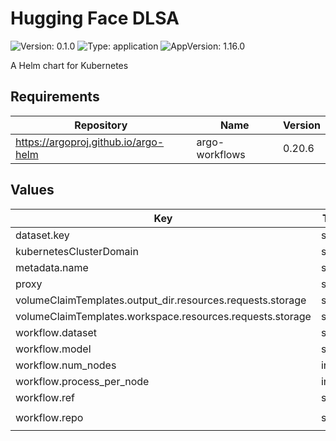 # Hugging Face DLSA

![Version: 0.1.0](https://img.shields.io/badge/Version-0.1.0-informational?style=flat-square) ![Type: application](https://img.shields.io/badge/Type-application-informational?style=flat-square) ![AppVersion: 1.16.0](https://img.shields.io/badge/AppVersion-1.16.0-informational?style=flat-square)

A Helm chart for Kubernetes

## Requirements

| Repository | Name | Version |
|------------|------|---------|
| https://argoproj.github.io/argo-helm | argo-workflows | 0.20.6 |

## Values

| Key | Type | Default | Description |
|-----|------|---------|-------------|
| dataset.key | string | `"sst"` |  |
| kubernetesClusterDomain | string | `"cluster.local"` |  |
| metadata.name | string | `"hugging-face-dlsa"` |  |
| proxy | string | `"nil"` |  |
| volumeClaimTemplates.output_dir.resources.requests.storage | string | `"1Gi"` |  |
| volumeClaimTemplates.workspace.resources.requests.storage | string | `"2Gi"` |  |
| workflow.dataset | string | `"sst2"` |  |
| workflow.model | string | `"bert-large-uncased"` |  |
| workflow.num_nodes | int | `2` | \# Nodes |
| workflow.process_per_node | int | `2` | \# Instances |
| workflow.ref | string | `"v1.0.0"` |  |
| workflow.repo | string | `"https://github.com/intel/document-level-sentiment-analysis"` |  |


